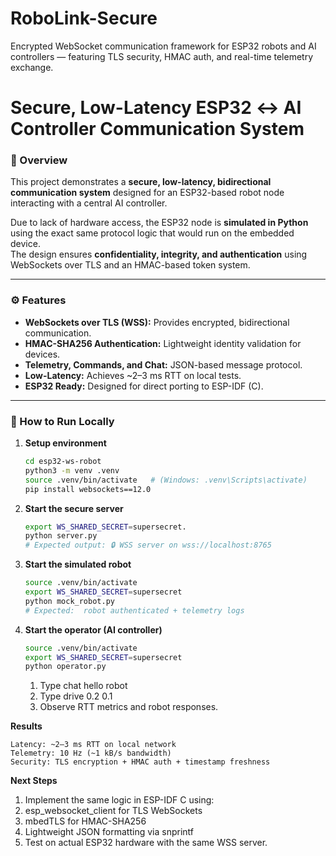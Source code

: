 # RoboLink-Secure
Encrypted WebSocket communication framework for ESP32 robots and AI controllers — featuring TLS security, HMAC auth, and real-time telemetry exchange.


# Secure, Low-Latency ESP32 ↔ AI Controller Communication System

### 🧠 Overview
This project demonstrates a **secure, low-latency, bidirectional communication system** designed for an ESP32-based robot node interacting with a central AI controller.

Due to lack of hardware access, the ESP32 node is **simulated in Python** using the exact same protocol logic that would run on the embedded device.  
The design ensures **confidentiality, integrity, and authentication** using WebSockets over TLS and an HMAC-based token system.

---

### ⚙️ Features
- **WebSockets over TLS (WSS):** Provides encrypted, bidirectional communication.
- **HMAC-SHA256 Authentication:** Lightweight identity validation for devices.
- **Telemetry, Commands, and Chat:** JSON-based message protocol.
- **Low-Latency:** Achieves ~2–3 ms RTT on local tests.
- **ESP32 Ready:** Designed for direct porting to ESP-IDF (C).

---


### 🚀 How to Run Locally

1. **Setup environment**
   ```bash
   cd esp32-ws-robot
   python3 -m venv .venv
   source .venv/bin/activate   # (Windows: .venv\Scripts\activate)
   pip install websockets==12.0


2. **Start the secure server**
   ```bash
   export WS_SHARED_SECRET=supersecret.
   python server.py
   # Expected output: 🔒 WSS server on wss://localhost:8765
   ```

4. **Start the simulated robot**
   ```bash
   source .venv/bin/activate
   export WS_SHARED_SECRET=supersecret
   python mock_robot.py
   # Expected:  robot authenticated + telemetry logs
   ```
   
4. **Start the operator (AI controller)**
   ```bash
   source .venv/bin/activate
   export WS_SHARED_SECRET=supersecret
   python operator.py
    ```

   1. Type chat hello robot
   2. Type drive 0.2 0.1
   3. Observe RTT metrics and robot responses.

**Results**
 ```
Latency: ~2–3 ms RTT on local network
Telemetry: 10 Hz (~1 kB/s bandwidth)
Security: TLS encryption + HMAC auth + timestamp freshness
 ```

**Next Steps**

1. Implement the same logic in ESP-IDF C using:
2. esp_websocket_client for TLS WebSockets
3. mbedTLS for HMAC-SHA256
4. Lightweight JSON formatting via snprintf
5. Test on actual ESP32 hardware with the same WSS server.
